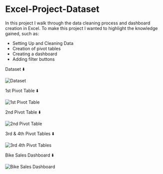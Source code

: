# Excel-Project-Dataset
In this project I walk through the data cleaning process and dashboard creation in Excel.
To make this project I wanted to highlight the knowledge gained, such as:
- Setting Up and Cleaning Data
- Creation of pivot tables
- Creating a dashboard
- Adding filter buttons

Dataset ⬇️ 

![Dataset ](https://user-images.githubusercontent.com/92667271/194029201-b95319bc-ce2d-47c9-b935-99aea401d2df.png)

1st Pivot Table ⬇️ 

![1st Pivot Table](https://user-images.githubusercontent.com/92667271/194029280-b64193da-ac47-4f0c-9548-9ed7f91043d6.png)

2nd Pivot Table ⬇️ 

![2nd Pivot Table](https://user-images.githubusercontent.com/92667271/194029356-7fd6df5a-ba1f-4d3e-a4d8-2854abd695b1.png)

3rd & 4th Pivot Tables ⬇️ 

![3rd   4th Pivot Tables](https://user-images.githubusercontent.com/92667271/194029408-c465aa24-0e41-4a01-b803-3e480e2631a1.png)

Bike Sales Dashboard ⬇️ 

![Bike Sales Dashboard](https://user-images.githubusercontent.com/92667271/194029472-ea819649-5ab9-4345-9a27-3011b0b7beac.png)

